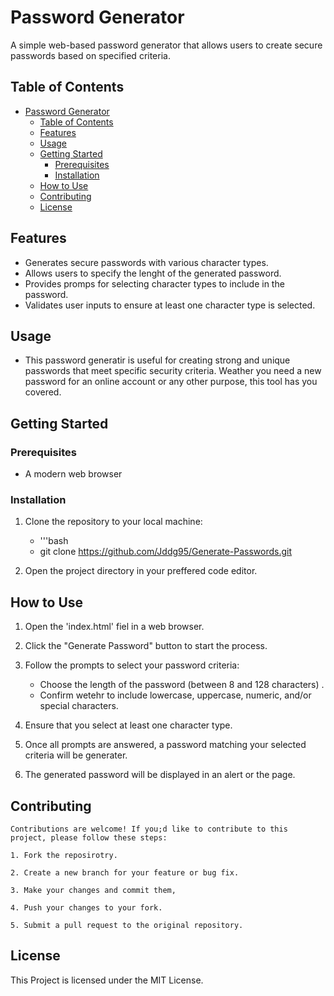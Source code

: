 # Password Generator 

A simple web-based password generator that allows users to create secure passwords based on specified criteria. 

## Table of Contents 

- [Password Generator](#password-generator)
  - [Table of Contents](#table-of-contents)
  - [Features](#features)
  - [Usage](#usage)
  - [Getting Started](#getting-started)
    - [Prerequisites](#prerequisites)
    - [Installation](#installation)
  - [How to Use](#how-to-use)
  - [Contributing](#contributing)
  - [License](#license)

## Features

- Generates secure passwords with various character types.
- Allows users to specify the lenght of the generated password.
- Provides promps for selecting character types to include in the password.
- Validates user inputs to ensure at least one character type is selected.

## Usage

- This password generatir is useful for creating strong and unique passwords that meet specific security criteria. Weather you need a new password for an online account or any other purpose, this tool has you covered.

## Getting Started 

### Prerequisites

- A modern web browser

### Installation

1. Clone the repository to your local machine:
   - '''bash
   - git clone https://github.com/Jddg95/Generate-Passwords.git
  
2.   Open the project directory in your preffered code editor.

## How to Use 

1. Open the 'index.html' fiel in a web browser.

2. Click the "Generate Password" button to start the process.

3. Follow the prompts to select your password criteria:

    - Choose the length of the password (between 8 and 128 characters) .
    - Confirm wetehr to include lowercase, uppercase, numeric, and/or special characters.

4. Ensure that you select at least one character type.

5. Once all prompts are answered, a password matching your selected criteria will be generater. 

6. The generated password will be displayed in an alert or the page.

## Contributing 

    Contributions are welcome! If you;d like to contribute to this project, please follow these steps: 

    1. Fork the reposirotry. 

    2. Create a new branch for your feature or bug fix.

    3. Make your changes and commit them,

    4. Push your changes to your fork. 

    5. Submit a pull request to the original repository. 

## License 

This Project is licensed under the MIT License.